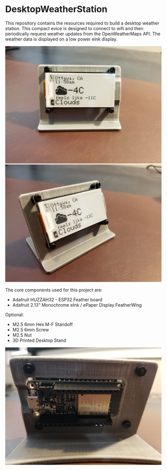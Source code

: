 # DesktopWeatherStation
This repository contains the resources required to build a desktop weather station. This compact evice is designed to connect to wifi and then periodically request weather updates from the OpenWeatherMaps API. The weather data is displayed on a low power eink display.


<img src="pics/front.jpg" width="500">

<img src="pics/angle.jpg" width="500">

The core components used for this project are:

* Adafruit HUZZAH32 - ESP32 Feather board
* Adafruit 2.13" Monochrome eInk / ePaper Display FeatherWing

Optional:

* M2.5 6mm Hex M-F Standoff
* M2.5 6mm Screw
* M2.5 Nut
* 3D Printed Desktop Stand

<img src="pics/back.jpg" width="500">

